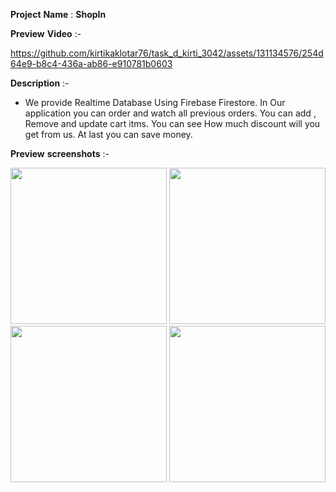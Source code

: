 **Project** **Name** : **ShopIn**

**Preview** **Video** :- 


https://github.com/kirtikaklotar76/task_d_kirti_3042/assets/131134576/254d64e9-b8c4-436a-ab86-e910781b0603

**Description** :-
- We provide Realtime Database Using Firebase Firestore.
In Our application you can order and watch all previous orders.
You can add , Remove and update cart itms.
You can see How much discount will you get from us.
At last you can save money.

**Preview** **screenshots** :- 


<img src= "https://github.com/kirtikaklotar76/task_d_kirti_3042/assets/131134576/c0a6377d-d0d9-4982-bb96-5a465dd1d90e" width="250px"></img>
<img src= "https://github.com/kirtikaklotar76/task_d_kirti_3042/assets/131134576/2d3ab23c-1483-436d-b6ac-931967e383d0" width="250px"></img>
<img src= "https://github.com/kirtikaklotar76/task_d_kirti_3042/assets/131134576/bcf8a2b3-728e-42c2-b677-b4069b3c0d77" width="250px"></img>
<img src= "https://github.com/kirtikaklotar76/task_d_kirti_3042/assets/131134576/66830920-07d0-4a2f-9ad4-8938cef16fef" width="250px"></img>
